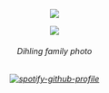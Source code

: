 <p align="center"> <img src="https://komarev.com/ghpvc/?username=whatsappvincible&label=snakes%20&color=3d9422&style=flat"  </p>
<p align="center">
  
<img src="https://files.catbox.moe/eimxml.png" /> 
<h6 align="center">
  Dihling family photo
<h6 align="center">
  
[![spotify-github-profile](https://spotify-github-profile.kittinanx.com/api/view?uid=31tjforkm2qskz4yab6uye6ggem4&cover_image=true&theme=natemoo-re&show_offline=false&background_color=121212&interchange=false&bar_color=b2bed2&bar_color_cover=false)](https://spotify-github-profile.kittinanx.com/api/view?uid=31tjforkm2qskz4yab6uye6ggem4&redirect=true)
